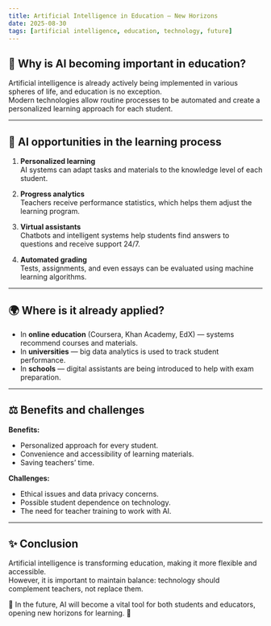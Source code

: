 ```yaml
---
title: Artificial Intelligence in Education — New Horizons
date: 2025-08-30
tags: [artificial intelligence, education, technology, future]
---
```


## 📖 Why is AI becoming important in education?  

Artificial intelligence is already actively being implemented in various spheres of life, and education is no exception.  
Modern technologies allow routine processes to be automated and create a personalized learning approach for each student.  

---

## 🔑 AI opportunities in the learning process  

1. **Personalized learning**  
   AI systems can adapt tasks and materials to the knowledge level of each student.  

2. **Progress analytics**  
   Teachers receive performance statistics, which helps them adjust the learning program.  

3. **Virtual assistants**  
   Chatbots and intelligent systems help students find answers to questions and receive support 24/7.  

4. **Automated grading**  
   Tests, assignments, and even essays can be evaluated using machine learning algorithms.  

---

## 🌍 Where is it already applied?  

- In **online education** (Coursera, Khan Academy, EdX) — systems recommend courses and materials.  
- In **universities** — big data analytics is used to track student performance.  
- In **schools** — digital assistants are being introduced to help with exam preparation.  

---

## ⚖️ Benefits and challenges  

**Benefits:**  
- Personalized approach for every student.  
- Convenience and accessibility of learning materials.  
- Saving teachers’ time.  

**Challenges:**  
- Ethical issues and data privacy concerns.  
- Possible student dependence on technology.  
- The need for teacher training to work with AI.  

---

## ✨ Conclusion  

Artificial intelligence is transforming education, making it more flexible and accessible.  
However, it is important to maintain balance: technology should complement teachers, not replace them.  

📌 In the future, AI will become a vital tool for both students and educators, opening new horizons for learning. 🚀  

